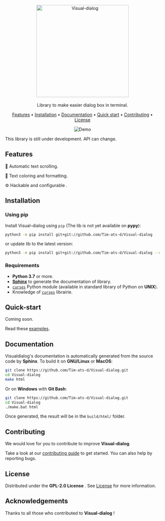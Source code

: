 <p align="center">
    <img width="300" src="https://user-images.githubusercontent.com/59396366/100594532-188c6900-32fa-11eb-8372-4796f53b122f.png" alt="Visual-dialog">
    <br><br>
    Library to make easier dialog box in terminal.
</p>

<p align="center">
  <a href="#features">Features</a> •
  <a href="#installation">Installation</a> •
  <a href="#documentation">Documentation</a> •
  <a href="#quick-start">Quick start</a> •
  <a href="#contributing">Contributing</a> •
  <a href="#license">License</a>
</p>

<div align="center">
  <img src="https://user-images.githubusercontent.com/59396366/100640592-e3523c00-3336-11eb-8793-19a0543be8d0.gif" alt="Demo">
</div>

This library is still under development.
API can change.

## Features

📃 Automatic text scrolling.

🔖 Text coloring and formatting.

⚙️ Hackable and configurable .


## Installation

### Using pip

Install Visual-dialog using `pip` (The lib is not yet available on **pypy**):

```sh
python3 -m pip install git+git://github.com/Tim-ats-d/Visual-dialog
```
or update lib to the latest version:

```sh
python3 -m pip install git+git://github.com/Tim-ats-d/Visual-dialog --upgrade
```

### Requirements
* **Python 3.7** or more.
* [**Sphinx**](https://www.sphinx-doc.org/en/master/usage/installation.html) to generate the documentation of library.
* [`curses`](https://docs.python.org/3/library/curses.html) Python module (available in standard library of Python on **UNIX**).
* Knowledge of [`curses`](https://docs.python.org/3/library/curses.html) librairie.

## Quick-start

Coming soon.

Read these [examples](examples/).

## Documentation

Visualdialog's documentation is automatically generated from the source code by **Sphinx**.
To build it on **GNU/Linux** or **MacOS**:
```sh
git clone https://github.com/Tim-ats-d/Visual-dialog.git
cd Visual-dialog
make html
```
Or on **Windows** with **Git Bash**:
```sh
git clone https://github.com/Tim-ats-d/Visual-dialog.git
cd Visual-dialog
./make.bat html
```

Once generated, the result will be in the `build/html/` folder.

## Contributing

We would love for you to contribute to improve **Visual-dialog**.

Take a look at our [contributing guide](CONTRIBUTING.md) to get started.
You can also help by reporting bugs.

## License

Distributed under the **GPL-2.0 License** . See [License](LICENSE) for more information.


## Acknowledgements

Thanks to all those who contributed to **Visual-dialog** !
